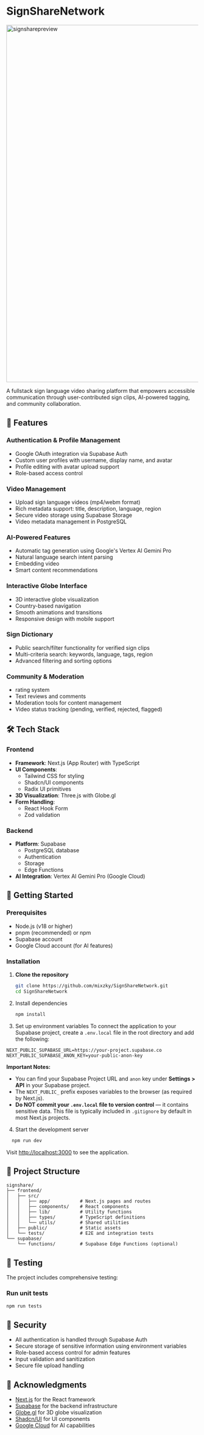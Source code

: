# SignShareNetwork
<img width="1775" height="937" alt="signsharepreview" src="https://github.com/user-attachments/assets/322d40f7-f6fb-456b-a8e9-92855591f776" />

A fullstack sign language video sharing platform that empowers accessible communication through user-contributed sign clips, AI-powered tagging, and community collaboration.

## 🌟 Features

### Authentication & Profile Management
- Google OAuth integration via Supabase Auth
- Custom user profiles with username, display name, and avatar
- Profile editing with avatar upload support
- Role-based access control

### Video Management
- Upload sign language videos (mp4/webm format)
- Rich metadata support: title, description, language, region
- Secure video storage using Supabase Storage
- Video metadata management in PostgreSQL

### AI-Powered Features
- Automatic tag generation using Google's Vertex AI Gemini Pro
- Natural language search intent parsing
- Embedding video 
- Smart content recommendations

### Interactive Globe Interface
- 3D interactive globe visualization
- Country-based navigation
- Smooth animations and transitions
- Responsive design with mobile support

### Sign Dictionary
- Public search/filter functionality for verified sign clips
- Multi-criteria search: keywords, language, tags, region
- Advanced filtering and sorting options

### Community & Moderation
- rating system
- Text reviews and comments
- Moderation tools for content management
- Video status tracking (pending, verified, rejected, flagged)

## 🛠️ Tech Stack

### Frontend
- **Framework**: Next.js (App Router) with TypeScript
- **UI Components**: 
  - Tailwind CSS for styling
  - Shadcn/UI components
  - Radix UI primitives
- **3D Visualization**: Three.js with Globe.gl
- **Form Handling**: 
  - React Hook Form
  - Zod validation

### Backend
- **Platform**: Supabase
  - PostgreSQL database
  - Authentication
  - Storage
  - Edge Functions
- **AI Integration**: Vertex AI Gemini Pro (Google Cloud)

## 🚀 Getting Started

### Prerequisites
- Node.js (v18 or higher)
- pnpm (recommended) or npm
- Supabase account
- Google Cloud account (for AI features)

### Installation

1. **Clone the repository**

   ```bash
   git clone https://github.com/mixzky/SignShareNetwork.git
   cd SignShareNetwork
   ```

2. Install dependencies
   ```bash
   npm install

3. Set up environment variables
To connect the application to your Supabase project, create a `.env.local` file in the root directory and add the following:
```env
NEXT_PUBLIC_SUPABASE_URL=https://your-project.supabase.co
NEXT_PUBLIC_SUPABASE_ANON_KEY=your-public-anon-key
```
**Important Notes:**

- You can find your Supabase Project URL and `anon` key under **Settings > API** in your Supabase project.
- The `NEXT_PUBLIC_` prefix exposes variables to the browser (as required by Next.js).
- **Do NOT commit your `.env.local` file to version control** — it contains sensitive data. This file is typically included in `.gitignore` by default in most Next.js projects.
  
4. Start the development server
 ```bash
   npm run dev
```

Visit [http://localhost:3000](http://localhost:3000) to see the application.

## 📁 Project Structure

```text
signshare/
├── frontend/
│   ├── src/
│   │   ├── app/           # Next.js pages and routes
│   │   ├── components/    # React components
│   │   ├── lib/           # Utility functions
│   │   ├── types/         # TypeScript definitions
│   │   └── utils/         # Shared utilities
│   ├── public/            # Static assets
│   └── tests/             # E2E and integration tests
└── supabase/
    └── functions/         # Supabase Edge Functions (optional)
```

## 🧪 Testing

The project includes comprehensive testing:

### Run unit tests
```bash
npm run tests
```

## 🔐 Security

- All authentication is handled through Supabase Auth
- Secure storage of sensitive information using environment variables
- Role-based access control for admin features
- Input validation and sanitization
- Secure file upload handling

## 🙏 Acknowledgments

- [Next.js](https://nextjs.org/) for the React framework
- [Supabase](https://supabase.com/) for the backend infrastructure
- [Globe.gl](https://globe.gl/) for 3D globe visualization
- [Shadcn/UI](https://ui.shadcn.com/) for UI components
- [Google Cloud](https://cloud.google.com/) for AI capabilities 
